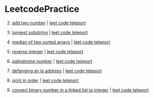 # LeetcodePractice

2. [add two number](https://github.com/ramenwang/LeetcodePractice/blob/master/addTwoNumbers.py)  | [leet code teleport](https://leetcode.com/problems/add-two-numbers/)

3. [longest substring](https://github.com/ramenwang/LeetcodePractice/blob/master/longest-substring-without-repeating-characters.py) | [leet code teleport](https://leetcode.com/problems/longest-substring-without-repeating-characters/)

4. [median of two sorted arrays](https://github.com/ramenwang/LeetcodePractice/blob/master/median-of-two-sorted-arrays.py) | [leet code teleport](https://leetcode.com/problems/median-of-two-sorted-arrays)

7. [reverse integer](https://github.com/ramenwang/LeetcodePractice/blob/master/reverse-integer.py) | [leet code teleport](https://leetcode.com/problems/reverse-integer/)

9. [palindrome number](https://github.com/ramenwang/LeetcodePractice/blob/master/palindrome-number.py) | [leet code teleport](https://leetcode.com/problems/palindrome-number/)

1108. [defanging an ip address](https://github.com/ramenwang/LeetcodePractice/blob/master/defanging-an-ip-address.py) | [leet code teleport](https://leetcode.com/problems/defanging-an-ip-address/)

1114. [print in order](https://github.com/ramenwang/LeetcodePractice/blob/master/print-in-order.py) | [leet code teleport](https://leetcode.com/problems/print-in-order/)

1290. [convert binary number in a linked list to integer](https://github.com/ramenwang/LeetcodePractice/blob/master/convert-binary-number-in-a-linked-list-to-integer.py) | [leet code teleport](https://leetcode.com/problems/convert-binary-number-in-a-linked-list-to-integer/)
